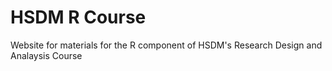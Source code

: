# HSDM R Course
Website for materials for the R component of HSDM's Research Design and Analaysis Course
